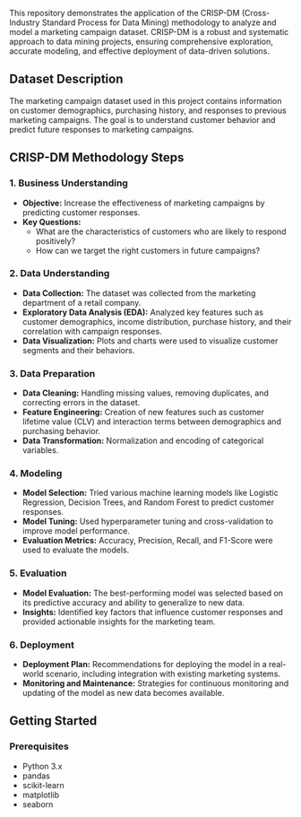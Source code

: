 This repository demonstrates the application of the CRISP-DM (Cross-Industry Standard Process for Data Mining) methodology to analyze and model a marketing campaign dataset. CRISP-DM is a robust and systematic approach to data mining projects, ensuring comprehensive exploration, accurate modeling, and effective deployment of data-driven solutions.
## Dataset Description
The marketing campaign dataset used in this project contains information on customer demographics, purchasing history, and responses to previous marketing campaigns. The goal is to understand customer behavior and predict future responses to marketing campaigns.
## CRISP-DM Methodology Steps
### 1. Business Understanding
- **Objective:** Increase the effectiveness of marketing campaigns by predicting customer responses.
- **Key Questions:**
  - What are the characteristics of customers who are likely to respond positively?
  - How can we target the right customers in future campaigns?
### 2. Data Understanding
- **Data Collection:** The dataset was collected from the marketing department of a retail company.
- **Exploratory Data Analysis (EDA):** Analyzed key features such as customer demographics, income distribution, purchase history, and their correlation with campaign responses.
- **Data Visualization:** Plots and charts were used to visualize customer segments and their behaviors.
### 3. Data Preparation
- **Data Cleaning:** Handling missing values, removing duplicates, and correcting errors in the dataset.
- **Feature Engineering:** Creation of new features such as customer lifetime value (CLV) and interaction terms between demographics and purchasing behavior.
- **Data Transformation:** Normalization and encoding of categorical variables.
### 4. Modeling
- **Model Selection:** Tried various machine learning models like Logistic Regression, Decision Trees, and Random Forest to predict customer responses.
- **Model Tuning:** Used hyperparameter tuning and cross-validation to improve model performance.
- **Evaluation Metrics:** Accuracy, Precision, Recall, and F1-Score were used to evaluate the models.
### 5. Evaluation
- **Model Evaluation:** The best-performing model was selected based on its predictive accuracy and ability to generalize to new data.
- **Insights:** Identified key factors that influence customer responses and provided actionable insights for the marketing team.
### 6. Deployment
- **Deployment Plan:** Recommendations for deploying the model in a real-world scenario, including integration with existing marketing systems.
- **Monitoring and Maintenance:** Strategies for continuous monitoring and updating of the model as new data becomes available.
## Getting Started
### Prerequisites
- Python 3.x
- pandas
- scikit-learn
- matplotlib
- seaborn
